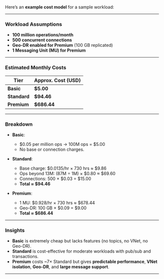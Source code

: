 Here’s an **example cost model** for a sample workload:

---

### **Workload Assumptions**
- **100 million operations/month**
- **500 concurrent connections**
- **Geo-DR enabled for Premium** (100 GB replicated)
- **1 Messaging Unit (MU) for Premium**

---

### **Estimated Monthly Costs**
| Tier      | Approx. Cost (USD) |
|-----------|----------------------|
| **Basic** | **\$5.00** |
| **Standard** | **\$94.46** |
| **Premium** | **\$686.44** |

---

### **Breakdown**
- **Basic**:  
  - \$0.05 per million ops → 100M ops = \$5.00  
  - No base or connection charges.

- **Standard**:  
  - Base charge: \$0.0135/hr × 730 hrs ≈ \$9.86  
  - Ops beyond 13M: (87M ÷ 1M) × \$0.80 ≈ \$69.60  
  - Connections: 500 × \$0.03 = \$15.00  
  - **Total ≈ \$94.46**

- **Premium**:  
  - 1 MU: \$0.928/hr × 730 hrs ≈ \$678.44  
  - Geo-DR: 100 GB × \$0.09 = \$9.00  
  - **Total ≈ \$686.44**

---

### **Insights**
- **Basic** is extremely cheap but lacks features (no topics, no VNet, no Geo-DR).
- **Standard** is cost-effective for moderate workloads with pub/sub and transactions.
- **Premium** costs ~7× Standard but gives **predictable performance**, **VNet isolation**, **Geo-DR**, and **large message support**.

---
